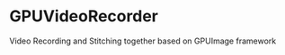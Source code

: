 GPUVideoRecorder
================

Video Recording and Stitching together based on GPUImage framework
